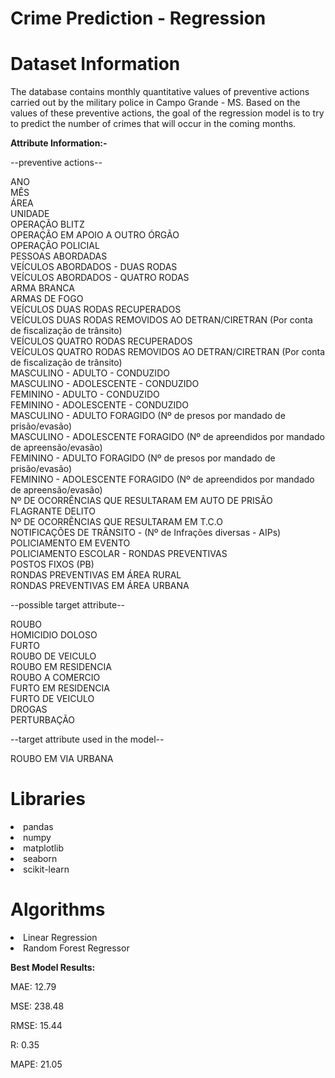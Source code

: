 # Crime Prediction - Regression

# Dataset Information

The database contains monthly quantitative values of preventive actions carried out by the military police in Campo Grande - MS. Based on the values of these preventive actions, the goal of the regression model is to try to predict the number of crimes that will occur in the coming months.

**Attribute Information:-**

--preventive actions--

ANO                                                                                           
MÊS                                                                                           
ÁREA                                                                                          
UNIDADE                                                                                       
OPERAÇÃO BLITZ                                                                                
OPERAÇÃO EM APOIO A OUTRO ÓRGÃO                                                               
OPERAÇÃO POLICIAL                                                                             
PESSOAS ABORDADAS                                                                             
VEÍCULOS ABORDADOS - DUAS RODAS                                                               
VEÍCULOS ABORDADOS - QUATRO RODAS                                                             
ARMA BRANCA                                                                                   
ARMAS DE FOGO                                                                                 
VEÍCULOS DUAS RODAS RECUPERADOS                                                               
VEÍCULOS DUAS RODAS REMOVIDOS AO DETRAN/CIRETRAN (Por conta de fiscalização de trânsito)      
VEÍCULOS QUATRO RODAS RECUPERADOS                                                             
VEÍCULOS QUATRO RODAS REMOVIDOS AO DETRAN/CIRETRAN (Por conta de fiscalização de trânsito)    
MASCULINO - ADULTO - CONDUZIDO                                                                
MASCULINO - ADOLESCENTE - CONDUZIDO                                                           
FEMININO - ADULTO - CONDUZIDO                                                                 
FEMININO - ADOLESCENTE - CONDUZIDO                                                            
MASCULINO - ADULTO FORAGIDO (Nº de presos por mandado de prisão/evasão)                       
MASCULINO - ADOLESCENTE FORAGIDO (Nº de apreendidos por mandado de apreensão/evasão)          
FEMININO - ADULTO FORAGIDO (Nº de presos por mandado de prisão/evasão)                        
FEMININO - ADOLESCENTE FORAGIDO (Nº de apreendidos por mandado de apreensão/evasão)           
Nº DE OCORRÊNCIAS QUE RESULTARAM EM AUTO DE PRISÃO FLAGRANTE DELITO                           
Nº DE OCORRÊNCIAS QUE RESULTARAM EM T.C.O                                                     
NOTIFICAÇÕES DE TRÂNSITO - (Nº de Infrações diversas - AIPs)                                  
POLICIAMENTO EM EVENTO                                                                        
POLICIAMENTO ESCOLAR - RONDAS PREVENTIVAS                                                     
POSTOS FIXOS (PB)                                                                             
RONDAS PREVENTIVAS EM ÁREA RURAL                                                              
RONDAS PREVENTIVAS EM ÁREA URBANA   

--possible target attribute--

ROUBO                                                                                         
HOMICIDIO DOLOSO                                                                                                             
FURTO                                                                                         
ROUBO DE VEICULO                                                                              
ROUBO EM RESIDENCIA                                                                           
ROUBO A COMERCIO                                                                              
FURTO EM RESIDENCIA                                                                           
FURTO DE VEICULO                                                                              
DROGAS                                                                                        
PERTURBAÇÃO  

--target attribute used in the model-- 

ROUBO EM VIA URBANA 
     

# Libraries

<li>pandas
<li>numpy
<li>matplotlib
<li>seaborn
<li>scikit-learn

# Algorithms

<li>Linear Regression
<li>Random Forest Regressor

  
**Best Model Results:** 

MAE: 12.79

MSE: 238.48

RMSE: 15.44

R: 0.35

MAPE: 21.05
